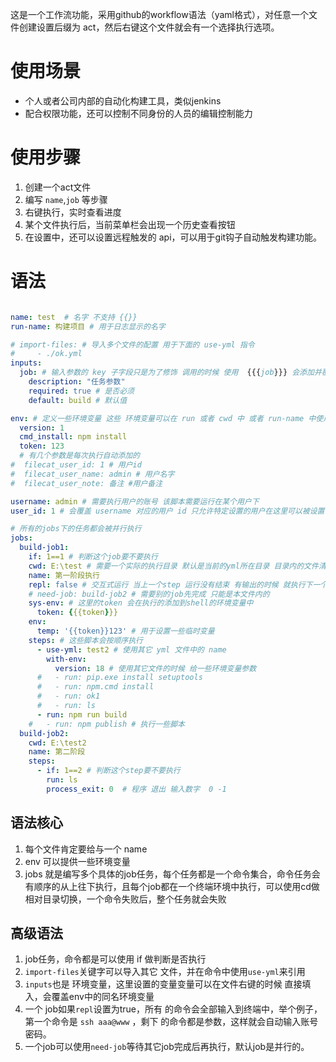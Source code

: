 
这是一个工作流功能，采用github的workflow语法（yaml格式），对任意一个文件创建设置后缀为 act，然后右键这个文件就会有一个选择执行选项。

# 使用场景
- 个人或者公司内部的自动化构建工具，类似jenkins
- 配合权限功能，还可以控制不同身份的人员的编辑控制能力
# 使用步骤
1. 创建一个act文件
2. 编写 `name`,`job` 等步骤
3. 右键执行，实时查看进度
4. 某个文件执行后，当前菜单栏会出现一个历史查看按钮
5. 在设置中，还可以设置远程触发的 api，可以用于git钩子自动触发构建功能。
# 语法
```yaml

name: test  # 名字 不支持 {{}}
run-name: 构建项目 # 用于日志显示的名字

# import-files: # 导入多个文件的配置 用于下面的 use-yml 指令
#     - ./ok.yml
inputs:
  job: # 输入参数的 key 子字段只是为了修饰 调用的时候 使用  {{{job}}} 会添加并覆盖到 env 中的值
    description: "任务参数"
    required: true # 是否必须
    default: build # 默认值

env: # 定义一些环境变量 这些 环境变量可以在 run 或者 cwd 中 或者 run-name 中使用  {{}} 来表达 使用的时候 必须要用 '' 字符串括起来，不然会被处理成变量 {{{ }}} 是非转义方式 采用 Mustache js
  version: 1
  cmd_install: npm install
  token: 123
  # 有几个参数是每次执行自动添加的
#  filecat_user_id: 1 # 用户id
#  filecat_user_name: admin # 用户名字
#  filecat_user_note: 备注 #用户备注

username: admin # 需要执行用户的账号 该脚本需要运行在某个用户下
user_id: 1 # 会覆盖 username 对应的用户 id 只允许特定设置的用户在这里可以被设置 运行

# 所有的jobs下的任务都会被并行执行
jobs:
  build-job1:
    if: 1==1 # 判断这个job要不要执行
    cwd: E:\test # 需要一个实际的执行目录 默认是当前的yml所在目录 目录内的文件清理需要自己使用命令操作 必须是绝对路径
    name: 第一阶段执行
    repl: false # 交互式运行 当上一个step 运行没有结束 有输出的时候 就执行下一个 step 默认是 false 必须要自己设置好流程 避免出现一直等待 那么只能手动关闭了，使用repl 无法使用 use-yml if process_exit 等特殊 指令
    # need-job: build-job2 # 需要别的job先完成 只能是本文件内的
    sys-env: # 这里的token 会在执行的添加到shell的环境变量中
      token: {{{token}}}
    env:
      temp: '{{token}}123' # 用于设置一些临时变量
    steps: # 这些脚本会按顺序执行
      - use-yml: test2 # 使用其它 yml 文件中的 name
        with-env:
          version: 18 # 使用其它文件的时候 给一些环境变量参数
      #   - run: pip.exe install setuptools
      #   - run: npm.cmd install
      #   - run: ok1
      #   - run: ls
      - run: npm run build
    #   - run: npm publish # 执行一些脚本
  build-job2:
    cwd: E:\test2
    name: 第二阶段
    steps:
      - if: 1==2 # 判断这个step要不要执行
        run: ls
        process_exit: 0  # 程序 退出 输入数字  0 -1

```

## 语法核心
1. 每个文件肯定要给与一个 name
2. env 可以提供一些环境变量
3. jobs 就是编写多个具体的job任务，每个任务都是一个命令集合，命令任务会有顺序的从上往下执行，且每个job都在一个终端环境中执行，可以使用cd做相对目录切换，一个命令失败后，整个任务就会失败

## 高级语法
1. job任务，命令都是可以使用 if 做判断是否执行
2. `import-files`关键字可以导入其它 文件，并在命令中使用`use-yml`来引用
3. `inputs`也是 环境变量，这里设置的变量变量可以在文件右键的时候 直接填入，会覆盖env中的同名环境变量
4. 一个 job如果`repl`设置为true，所有 的命令会全部输入到终端中，举个例子，第一个命令是 `ssh aaa@www` ，剩下 的命令都是参数，这样就会自动输入账号密码。
5. 一个job可以使用`need-job`等待其它job完成后再执行，默认job是并行的。
